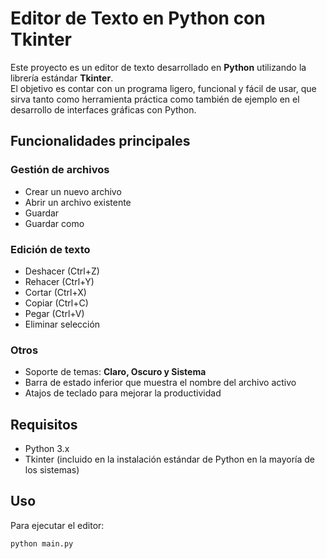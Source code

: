 # Editor de Texto en Python con Tkinter

Este proyecto es un editor de texto desarrollado en **Python** utilizando la librería estándar **Tkinter**.  
El objetivo es contar con un programa ligero, funcional y fácil de usar, que sirva tanto como herramienta práctica como también de ejemplo en el desarrollo de interfaces gráficas con Python.  

## Funcionalidades principales

### Gestión de archivos
- Crear un nuevo archivo  
- Abrir un archivo existente  
- Guardar  
- Guardar como  

### Edición de texto
- Deshacer (Ctrl+Z)  
- Rehacer (Ctrl+Y)  
- Cortar (Ctrl+X)  
- Copiar (Ctrl+C)  
- Pegar (Ctrl+V)  
- Eliminar selección  

### Otros
- Soporte de temas: **Claro, Oscuro y Sistema**  
- Barra de estado inferior que muestra el nombre del archivo activo  
- Atajos de teclado para mejorar la productividad  

## Requisitos
- Python 3.x  
- Tkinter (incluido en la instalación estándar de Python en la mayoría de los sistemas)  

## Uso
Para ejecutar el editor:  
```bash
python main.py
